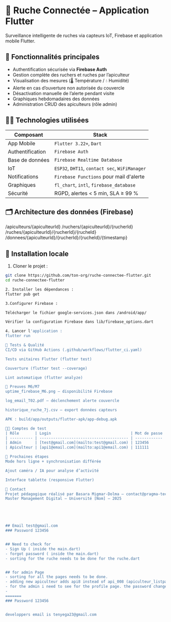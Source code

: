 # 🐝 Ruche Connectée – Application Flutter

Surveillance intelligente de ruches via capteurs IoT, Firebase et application mobile Flutter.

## 📱 Fonctionnalités principales

- Authentification sécurisée via **Firebase Auth**
- Gestion complète des ruchers et ruches par l’apiculteur
- Visualisation des mesures (🌡️ Température / 💧 Humidité)
- Alerte en cas d’ouverture non autorisée du couvercle
- Désactivation manuelle de l’alerte pendant visite
- Graphiques hebdomadaires des données
- Administration CRUD des apiculteurs (rôle admin)

## 🧑‍💻 Technologies utilisées

| Composant | Stack |
|----------|-------|
| App Mobile | `Flutter 3.22+`, `Dart` |
| Authentification | `Firebase Auth` |
| Base de données | `Firebase Realtime Database` |
| IoT | `ESP32`, `DHT11`, `contact sec`, `WiFiManager` |
| Notifications | `Firebase Functions` pour mail d'alerte |
| Graphiques | `fl_chart`, `intl`, `firebase_database` |
| Sécurité | RGPD, alertes < 5 min, SLA ≥ 99 % |

## 🗂️ Architecture des données (Firebase)

/apiculteurs/{apiculteurId}
/ruchers/{apiculteurId}/{rucherId}
/ruches/{apiculteurId}/{rucherId}/{rucheId}
/donnees/{apiculteurId}/{rucherId}/{rucheId}/{timestamp}


## 🔧 Installation locale

1. Cloner le projet :
```bash
git clone https://github.com/ton-org/ruche-connectee-flutter.git
cd ruche-connectee-flutter

2. Installer les dépendances :
flutter pub get

3.Configurer Firebase :

Télécharger le fichier google-services.json dans /android/app/

Vérifier la configuration Firebase dans lib/firebase_options.dart

4. Lancer l'application :
flutter run

🧪 Tests & Qualité
CI/CD via GitHub Actions (.github/workflows/flutter_ci.yaml)

Tests unitaires Flutter (flutter test)

Couverture (flutter test --coverage)

Lint automatique (flutter analyze)

📸 Preuves M6/M7
uptime_firebase_M6.png – disponibilité Firebase

log_email_T02.pdf – déclenchement alerte couvercle

historique_ruche_7j.csv – export données capteurs

APK : build/app/outputs/flutter-apk/app-debug.apk

🧑‍🔧 Comptes de test
| Rôle       | Login                                   | Mot de passe |
| ---------- | --------------------------------------- | ------------ |
| Admin      | [test@gmail.com](mailto:test@gmail.com) | 123456       |
| Apiculteur | [api1@email.com](mailto:api1@email.com) | 111111       |

🎯 Prochaines étapes
Mode hors ligne + synchronisation différée

Ajout caméra / IA pour analyse d’activité

Interface tablette (responsive Flutter)

📩 Contact
Projet pédagogique réalisé par Basara Migmar-Dolma – contact@pragma-tec.fr
Master Management Digital – Université [Nom] – 2025





## Email test@gmail.com
### Password 123456


## Need to check for 
- Sign Up ( inside the main.dart)
- forgot password ( inside the main.dart)
- sorting for the ruche needs to be done for the ruche.dart


## for admin Page
- sorting for all the pages needs to be done. 
- adding new apiculteur adds api8 instead of api_008 (apiculteur_listpage.dart)
- for the admin i need to see for the profile page. the password change is also not working as its not being stored inside the real time database. its only handled with the auth of firebase. 
- 
=======
### Password 123456


developpers email is tenyega23@gmail.com
